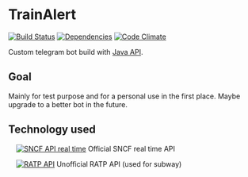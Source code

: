 # TrainAlert
[![Build Status](https://travis-ci.org/Iron-Wolf/TrainAlert.svg?branch=master)](https://travis-ci.org/Iron-Wolf/TrainAlert)
[![Dependencies](https://img.shields.io/librariesio/github/Iron-Wolf/TrainAlert.svg)](https://libraries.io/github/Iron-Wolf/TrainAlert)
[![Code Climate](https://codeclimate.com/github/Iron-Wolf/TrainAlert/badges/gpa.svg)](https://codeclimate.com/github/Iron-Wolf/TrainAlert)

Custom telegram bot build with [Java API](https://github.com/rubenlagus/TelegramBots).

## Goal
Mainly for test purpose and for a personal use in the first place. 
Maybe upgrade to a better bot in the future.

## Technology used
&nbsp;&nbsp;&nbsp;&nbsp;[![SNCF API real time](https://img.shields.io/badge/SNCF-0.2-blue.svg)](https://ressources.data.sncf.com/explore/dataset/api-temps-reel-transilien/) Official SNCF real time API

&nbsp;&nbsp;&nbsp;&nbsp;[![RATP API](https://img.shields.io/badge/RATP-2.0-blue.svg)](https://github.com/pgrimaud/horaires-ratp-api) Unofficial RATP API (used for subway)
